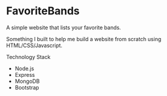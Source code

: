 # FavoriteBands
A simple website that lists your favorite bands.

Something I built to help me build a website from scratch using HTML/CSS/Javascript.

Technology Stack
- Node.js
- Express
- MongoDB
- Bootstrap
